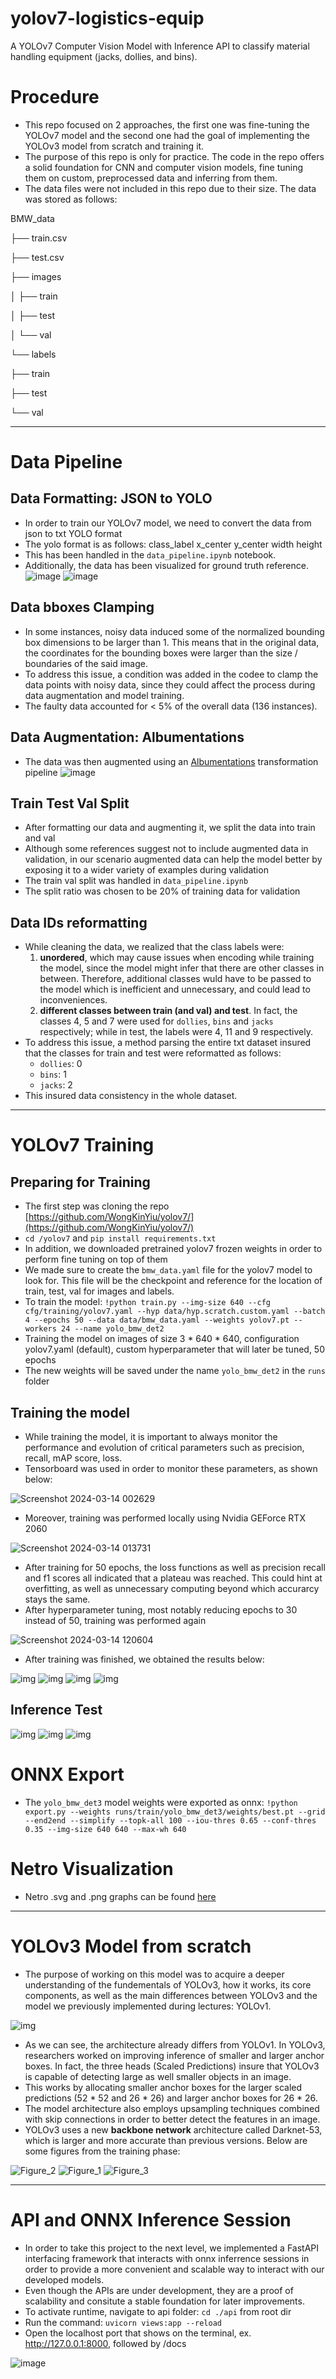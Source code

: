 # yolov7-logistics-equip
A YOLOv7 Computer Vision Model with Inference API to classify material handling equipment (jacks, dollies, and bins).

# Procedure
- This repo focused on 2 approaches, the first one was fine-tuning the YOLOv7 model and the second one had the goal of implementing the YOLOv3 model from scratch and training it.
- The purpose of this repo is only for practice. The code in the repo offers a solid foundation for CNN and computer vision models, fine tuning them on custom, preprocessed data and inferring from them.
- The data files were not included in this repo due to their size. The data was stored as follows:

BMW_data

├── train.csv

├── test.csv

├── images

│   ├── train

│   ├── test

│   └── val

└── labels
    
  ├── train
   
  ├── test
   
  └── val

    
---

# Data Pipeline
## Data Formatting: JSON to YOLO
- In order to train our YOLOv7 model, we need to convert the data from json to txt YOLO format
- The yolo format is as follows: class_label x_center y_center width height
- This has been handled in the `data_pipeline.ipynb` notebook.
- Additionally, the data has been visualized for ground truth reference.
![image](https://github.com/ka-9/yolov7-logistics-equip/assets/99538511/177347be-e310-47ef-bebe-87a2ddbed948)
![image](https://github.com/ka-9/yolov7-logistics-equip/assets/99538511/dfc91345-0b3d-4d36-b0e2-3a7b3961066d) 

## Data bboxes Clamping
- In some instances, noisy data induced some of the normalized bounding box dimensions to be larger than 1. This means that in the original data, the coordinates for the bounding boxes were larger than the size / boundaries of the said image.
- To address this issue, a condition was added in the codee to clamp the data points with noisy data, since they could affect the process during data augmentation and model training.
- The faulty data accounted for < 5% of the overall data (136 instances).

## Data Augmentation: Albumentations
- The data was then augmented using an [Albumentations](https://albumentations.ai/docs/getting_started/) transformation pipeline
![image](https://github.com/ka-9/yolov7-logistics-equip/assets/99538511/87b7522b-6eed-40d0-a686-dcd9e21d648a)

## Train Test Val Split
- After formatting our data and augmenting it, we split the data into train and val
- Although some references suggest not to include augmented data in validation, in our scenario augmented data can help the model better by exposing it to a wider variety of examples during validation 
- The train val split was handled in `data_pipeline.ipynb`
- The split ratio was chosen to be 20% of training data for validation

## Data IDs reformatting
- While cleaning the data, we realized that the class labels were:
  1. **unordered**, which may cause issues when encoding while training the model, since the model might infer that there are other classes in between. Therefore, additional classes wuld have to be passed to the model which is inefficient and unnecessary, and could lead to inconveniences.
  2. **different classes between train (and val) and test**. In fact, the classes 4, 5 and 7 were used for `dollies`, `bins` and `jacks` respectively; while in test, the labels were 4, 11 and 9 respectively.
- To address this issue, a method parsing the entire txt dataset insured that the classes for train and test were reformatted as follows:
  - `dollies`: 0
  - `bins`: 1
  - `jacks`: 2
- This insured data consistency in the whole dataset.

---

# YOLOv7 Training
## Preparing for Training
- The first step was cloning the repo [https://github.com/WongKinYiu/yolov7/](https://github.com/WongKinYiu/yolov7/)
- `cd /yolov7` and `pip install requirements.txt`
- In addition, we downloaded pretrained yolov7 frozen weights in order to perform fine tuning on top of them
- We made sure to create the `bmw_data.yaml` file for the yolov7 model to look for. This file will be the checkpoint and reference for the location of train, test, val for images and labels.
- To train the model: `!python train.py --img-size 640 --cfg cfg/training/yolov7.yaml --hyp data/hyp.scratch.custom.yaml --batch 4 --epochs 50 --data data/bmw_data.yaml --weights yolov7.pt --workers 24 --name yolo_bmw_det2`
- Training the model on images of size 3 * 640 * 640, configuration yolov7.yaml (default), custom hyperparameter that will later be tuned, 50 epochs
- The new weights will be saved under the name `yolo_bmw_det2` in the `runs` folder

## Training the model
- While training the model, it is important to always monitor the performance and evolution of critical parameters such as precision, recall, mAP score, loss.
- Tensorboard was used in order to monitor these parameters, as shown below:

![Screenshot 2024-03-14 002629](https://github.com/ka-9/yolov7-logistics-equip/assets/99538511/f89e3253-fde5-430c-8d81-5d16401671ba)

- Moreover, training was performed locally using Nvidia GEForce RTX 2060

![Screenshot 2024-03-14 013731](https://github.com/ka-9/yolov7-logistics-equip/assets/99538511/dd685f54-a04c-46d7-9604-0cc434e3edb3)

- After training for 50 epochs, the loss functions as well as precision recall and f1 scores all indicated that a plateau was reached. This could hint at overfitting, as well as unnecessary computing beyond which accurarcy stays the same.
- After hyperparameter tuning, most notably reducing epochs to 30 instead of 50, training was performed again

![Screenshot 2024-03-14 120604](https://github.com/ka-9/yolov7-logistics-equip/assets/99538511/42c850c8-1fb8-44d0-a53f-0b77ce1da4d0)

- After training was finished, we obtained the results below:

![img](https://github.com/ka-9/yolov7-logistics-equip/blob/main/yolov7/runs/train/yolo_bmw_det3/F1_curve.png)
![img](https://github.com/ka-9/yolov7-logistics-equip/blob/main/yolov7/runs/train/yolo_bmw_det3/P_curve.png)
![img](https://github.com/ka-9/yolov7-logistics-equip/blob/main/yolov7/runs/train/yolo_bmw_det3/R_curve.png)
![img](https://github.com/ka-9/yolov7-logistics-equip/blob/main/yolov7/runs/train/yolo_bmw_det3/results.png)

## Inference Test
![img](https://github.com/ka-9/yolov7-logistics-equip/blob/main/yolov7/runs/train/yolo_bmw_det3/test_batch0_labels.jpg)
![img](https://github.com/ka-9/yolov7-logistics-equip/blob/main/yolov7/runs/train/yolo_bmw_det3/test_batch1_labels.jpg)
![img](https://github.com/ka-9/yolov7-logistics-equip/blob/main/yolov7/runs/train/yolo_bmw_det3/test_batch2_labels.jpg)

# ONNX Export
- The `yolo_bmw_det3` model weights were exported as onnx: `!python export.py --weights runs/train/yolo_bmw_det3/weights/best.pt --grid --end2end --simplify --topk-all 100 --iou-thres 0.65 --conf-thres 0.35 --img-size 640 640 --max-wh 640`

# Netro Visualization
- Netro .svg and .png graphs can be found [here](https://github.com/ka-9/yolov7-logistics-equip/blob/main/netron/best.onnx.png)

---

# YOLOv3 Model from scratch
- The purpose of working on this model was to acquire a deeper understanding of the fundementals of YOLOv3, how it works, its core components, as well as the main differences between YOLOv3 and the model we previously implemented during lectures: YOLOv1.

![img](https://github.com/ka-9/yolov7-logistics-equip/blob/main/yolov3_paper/Network-architecture-of-YOLOv3.png)

- As we can see, the architecture already differs from YOLOv1. In YOLOv3, researchers worked on improving inference of smaller and larger anchor boxes. In fact, the three heads (Scaled Predictions) insure that YOLOv3 is capable of detecting large as well smaller objects in an image.
- This works by allocating smaller anchor boxes for the larger scaled predictions (52 * 52 and 26 * 26) and larger anchor boxes for 26 * 26.
- The model architecture also employs upsampling techniques combined with skip connections in order to better detect the features in an image.
- YOLOv3 uses a new **backbone network** architecture called Darknet-53, which is larger and more accurate than previous versions.
Below are some figures from the training phase:

![Figure_2](https://github.com/ka-9/yolov7-logistics-equip/assets/99538511/c057c5a6-5dea-4f02-8686-29a64a9533fc)
![Figure_1](https://github.com/ka-9/yolov7-logistics-equip/assets/99538511/993fad8c-2bc8-4b49-9f22-b20269cb65b3)
![Figure_3](https://github.com/ka-9/yolov7-logistics-equip/assets/99538511/304098c7-be98-4094-98eb-0aa82d6f3c54)

---

# API and ONNX Inference Session
- In order to take this project to the next level, we implemented a FastAPI interfacing framework that interacts with onnx inferrence sessions in order to provide a more convenient and scalable way to interact with our developed models.
- Even though the APIs are under development, they are a proof of scalability and consitute a stable foundation for later improvements.
- To activate runtime, navigate to api folder: `cd ./api` from root dir
- Run the command: `uvicorn views:app --reload`
- Open the localhost port that shows on the terminal, ex. http://127.0.0.1:8000, followed by /docs

![image](https://github.com/ka-9/yolov7-logistics-equip/assets/99538511/0e488598-ad4d-4eb2-aa98-fb1aa9e2f6b4)




